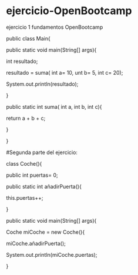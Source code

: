 # ejercicio-OpenBootcamp
ejercicio 1 fundamentos  OpenBootcamp


public class Main{

public static void main(String[] args){
  
  int resultado;
  
  
  resultado = suma( int a= 10, unt b= 5, int c= 20);
  
 
 System.out.println(resultado);
 
 
}


public static int suma( int a, int b, int c){


 return a + b + c;
 
}


}

#Segunda parte del ejercicio:

class Coche(){


public int puertas= 0;

public static int añadirPuerta(){


this.puertas++;


}


public static void main(String[] args){


Coche miCoche = new Coche(){


miCoche.añadirPuerta();


System.out.println(miCoche.puertas);


}
